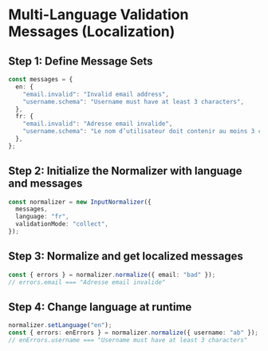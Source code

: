 # Multi-Language Validation Messages (Localization)

## Step 1: Define Message Sets

```ts
const messages = {
  en: {
    "email.invalid": "Invalid email address",
    "username.schema": "Username must have at least 3 characters",
  },
  fr: {
    "email.invalid": "Adresse email invalide",
    "username.schema": "Le nom d’utilisateur doit contenir au moins 3 caractères",
  },
};
```

## Step 2: Initialize the Normalizer with language and messages

```ts
const normalizer = new InputNormalizer({
  messages,
  language: "fr",
  validationMode: "collect",
});
```

## Step 3: Normalize and get localized messages

```ts
const { errors } = normalizer.normalize({ email: "bad" });
// errors.email === "Adresse email invalide"
```

## Step 4: Change language at runtime

```ts
normalizer.setLanguage("en");
const { errors: enErrors } = normalizer.normalize({ username: "ab" });
// enErrors.username === "Username must have at least 3 characters"
```